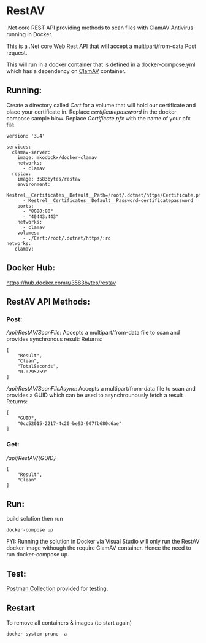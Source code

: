 # RestAV
.Net core REST API providing methods to scan files with ClamAV Antivirus running in Docker.

This is a .Net core Web Rest API that will accept a multipart/from-data Post request.  

This will run in a docker container that is defined in a docker-compose.yml which has a dependency on [ClamAV](https://hub.docker.com/r/mkodockx/docker-clamav/) container.

## Running:

Create a directory called *Cert* for a volume that will hold our certificate and place your certificate in.  Replace *certificatepassword* in the docker compose sample blow. Replace *Certificate.pfx* with the name of your pfx file.

```
version: '3.4'

services:
  clamav-server:
    image: mkodockx/docker-clamav  
    networks:
      - clamav
  restav:
    image: 3583bytes/restav
    environment:
      - Kestrel__Certificates__Default__Path=/root/.dotnet/https/Certificate.pfx
      - Kestrel__Certificates__Default__Password=certificatepassword
    ports:
      - "8080:80"
      - "40443:443"
    networks:
      - clamav
    volumes:
      - ./Cert:/root/.dotnet/https/:ro
networks:
   clamav:
```



## Docker Hub:

https://hub.docker.com/r/3583bytes/restav


## RestAV API Methods:

### Post:

*/api/RestAV/ScanFile*: Accepts a multipart/from-data file to scan and provides synchronous result:
Returns:
```
[
    "Result",
    "Clean",
    "TotalSeconds",
    "0.0295759"
]
```


*/api/RestAV/ScanFileAsync*: Accepts a multipart/from-data file to scan and provides a GUID which can be used to asynchrounously fetch a result
Returns:
```
[
    "GUID",
    "0cc52015-2217-4c20-be93-907fb680d6ae"
]
```

### Get:

*/api/RestAV/{GUID}*

```
[
    "Result",
    "Clean"
]
```

## Run:

build solution then run 

```
docker-compose up
```

FYI: Running the solution in Docker via Visual Studio will only run the RestAV docker image withough the require ClamAV container.  Hence the need to run docker-compose up.

## Test:

[Postman Collection](https://github.com/3583Bytes/RestAV/blob/master/RestAV.postman_collection.json) provided for testing.

## Restart

To remove all containers & images (to start again)
```
docker system prune -a
```



